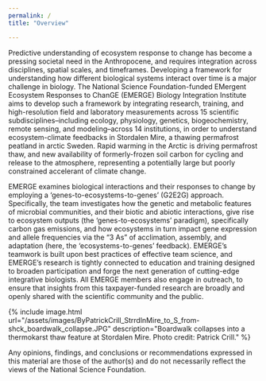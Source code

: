 ```yaml
---
permalink: /
title: "Overview"

---
```


Predictive understanding of ecosystem response to change has become a pressing societal need in the Anthropocene, and requires integration across disciplines, spatial scales, and timeframes. Developing a framework for understanding how different biological systems interact over time is a major challenge in biology. The National Science Foundation-funded EMergent Ecosystem Responses to ChanGE (EMERGE) Biology Integration Institute aims to develop such a framework by integrating research, training, and high-resolution field and laboratory measurements across 15 scientific subdisciplines–including ecology, physiology, genetics, biogeochemistry, remote sensing, and modeling–across 14 institutions, in order to understand ecosystem-climate feedbacks in Stordalen Mire, a thawing permafrost peatland in arctic Sweden. Rapid warming in the Arctic is driving permafrost thaw, and new availability of formerly-frozen soil carbon for cycling and release to the atmosphere, representing a potentially large but poorly constrained accelerant of climate change.

EMERGE examines biological interactions and their responses to change by employing a ‘genes-to-ecosystems-to-genes’ (G2E2G) approach. Specifically, the team investigates how the genetic and metabolic features of microbial communities, and their biotic and abiotic interactions, give rise to ecosystem outputs (the ‘genes-to-ecosystems’ paradigm), specifically carbon gas emissions, and how ecosystems in turn impact gene expression and allele frequencies via the “3 As” of acclimation, assembly, and adaptation (here, the ‘ecosystems-to-genes’ feedback). EMERGE’s teamwork is built upon best practices of effective team science, and EMERGE’s research is tightly connected to education and training designed to broaden participation and forge the next generation of cutting-edge integrative biologists. All EMERGE members also engage in outreach, to ensure that insights from this taxpayer-funded research are broadly and openly shared with the scientific community and the public.

{% include image.html url="/assets/images/ByPatrickCrill_StrrdlnMire_to_S_from-shck_boardwalk_collapse.JPG"
description="Boardwalk collapses into a thermokarst thaw feature at Stordalen Mire. Photo credit: Patrick Crill." %}

Any opinions, findings, and conclusions or recommendations expressed in this material are those of the author(s) and do not necessarily reflect the views of the National Science Foundation.
